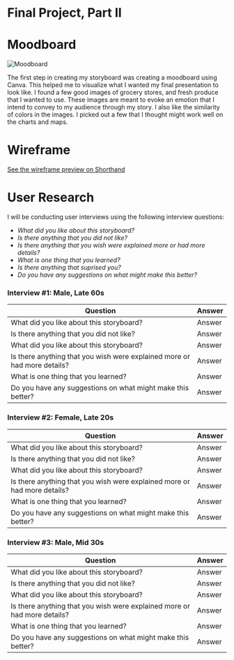 # Final Project, Part II

# Moodboard
![Moodboard](https://user-images.githubusercontent.com/13319538/193477646-ac580e73-b67b-4a0e-9ba8-bce422c16c0a.png)

The first step in creating my storyboard was creating a moodboard using Canva. This helped me to visualize what I wanted my final presentation to look like. I found a few good images of grocery stores, and fresh produce that I wanted to use. These images are meant to evoke an emotion that I intend to convey to my audience through my story. I also like the similarity of colors in the images. I picked out a few that I thought might work well on the charts and maps.

# Wireframe
[See the wireframe preview on Shorthand](https://preview.shorthand.com/tqDIQ4mRXE4CqFao)

# User Research
I will be conducting user interviews using the following interview questions:

- *What did you like about this storyboard?*
- *Is there anything that you did not like?*
- *Is there anything that you wish were explained more or had more details?*
- *What is one thing that you learned?*
- *Is there anything that suprised you?*
- *Do you have any suggestions on what might make this better?*

### Interview #1: Male, Late 60s
| Question | Answer |
| --- | --- |
| What did you like about this storyboard? | Answer |
| Is there anything that you did not like? | Answer |
| What did you like about this storyboard? | Answer |
| Is there anything that you wish were explained more or had more details? | Answer |
| What is one thing that you learned? | Answer |
| Do you have any suggestions on what might make this better? | Answer |

### Interview #2: Female, Late 20s
| Question | Answer |
| --- | --- |
| What did you like about this storyboard? | Answer |
| Is there anything that you did not like? | Answer |
| What did you like about this storyboard? | Answer |
| Is there anything that you wish were explained more or had more details? | Answer |
| What is one thing that you learned? | Answer |
| Do you have any suggestions on what might make this better? | Answer |

### Interview #3: Male, Mid 30s
| Question | Answer |
| --- | --- |
| What did you like about this storyboard? | Answer |
| Is there anything that you did not like? | Answer |
| What did you like about this storyboard? | Answer |
| Is there anything that you wish were explained more or had more details? | Answer |
| What is one thing that you learned? | Answer |
| Do you have any suggestions on what might make this better? | Answer |
